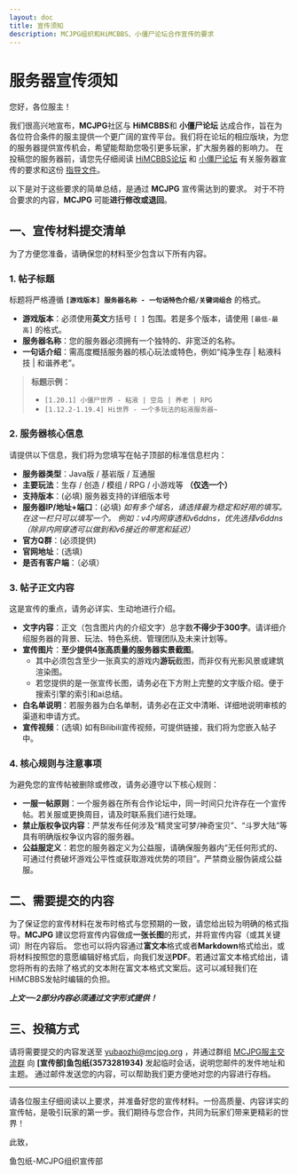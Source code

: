 ```yaml
---
layout: doc
title: 宣传须知
description: MCJPG组织和HiMCBBS、小僵尸论坛合作宣传的要求
---
```

# 服务器宣传须知
您好，各位服主！

我们很高兴地宣布，**MCJPG**社区与 **HiMCBBS**和 **小僵尸论坛** 达成合作，旨在为各位符合条件的服主提供一个更广阔的宣传平台。我们将在论坛的相应版块，为您的服务器提供宣传机会，希望能帮助您吸引更多玩家，扩大服务器的影响力。
在投稿您的服务器前，请您先仔细阅读 [HiMCBBS论坛](https://www.himcbbs.com/threads/94) 和 [小僵尸论坛](https:///www.zitbbs.com/forum.php?mod=viewthread&tid=1454&extra=page%3D1) 有关服务器宣传的要求和这份 [指导文件](https://www.minebbs.com/threads/minebbs.4448/)。

以下是对于这些要求的简单总结，是通过 **MCJPG** 宣传需达到的要求。
对于不符合要求的内容，**MCJPG** 可能**进行修改或退回**。

## **一、宣传材料提交清单**

为了方便您准备，请确保您的材料至少包含以下所有内容。

### **1. 帖子标题**

标题将严格遵循 **`[游戏版本] 服务器名称 - 一句话特色介绍/关键词组合`** 的格式。

* **游戏版本**：必须使用**英文**方括号 `[ ]` 包围。若是多个版本，请使用 `[最低-最高]` 的格式。
* **服务器名称**：您的服务器必须拥有一个独特的、非宽泛的名称。
* **一句话介绍**：需高度概括服务器的核心玩法或特色，例如“纯净生存 | 粘液科技 | 和谐养老”。

> **标题示例：**
> 
> * `[1.20.1] 小僵尸世界 - 粘液 | 空岛 | 养老 | RPG`
> * `[1.12.2-1.19.4] Hi世界 - 一个多玩法的粘液服务器~`

### **2. 服务器核心信息**

请提供以下信息，我们将为您填写在帖子顶部的标准信息栏内：

* **服务器类型**：Java版 / 基岩版 / 互通服
* **主要玩法**：生存 / 创造 / 模组 / RPG / 小游戏等 **（仅选一个）**
* **支持版本**：(必填) 服务器支持的详细版本号
* **服务器IP/地址+端口**：(必填)
  *如有多个域名，请选择最为稳定和好用的填写。在这一栏只可以填写一个。
例如：v4内网穿透和v6ddns，优先选择v6ddns（除非内网穿透可以做到和v6接近的带宽和延迟）*
* **官方Q群**：(必须提供)
* **官网地址**：(选填)
* **是否有客户端**：（必填）

### **3. 帖子正文内容**

这是宣传的重点，请务必详实、生动地进行介绍。

* **文字内容**：正文（包含图片内的介绍文字）总字数**不得少于300字**。请详细介绍服务器的背景、玩法、特色系统、管理团队及未来计划等。
* **宣传图片**：**至少提供4张高质量的服务器实景截图**。
  * 其中必须包含至少一张真实的游戏内**游玩**截图，而非仅有光影风景或建筑渲染图。
  * 若您提供的是一张宣传长图，请务必在下方附上完整的文字版介绍。便于搜索引擎的索引和ai总结。
* **白名单说明**：若服务器为白名单制，请务必在正文中清晰、详细地说明审核的渠道和申请方式。
* **宣传视频**：(选填) 如有Bilibili宣传视频，可提供链接，我们将为您嵌入帖子中。

### **4. 核心规则与注意事项**

为避免您的宣传帖被删除或修改，请务必遵守以下核心规则：

* **一服一帖原则**：一个服务器在所有合作论坛中，同一时间只允许存在一个宣传帖。若关服或更换周目，请及时联系我们进行处理。
* **禁止版权争议内容**：严禁发布任何涉及“精灵宝可梦/神奇宝贝”、“斗罗大陆”等具有明确版权争议内容的服务器。
* **公益服定义**：若您的服务器定义为公益服，请确保服务器内“无任何形式的、可通过付费破坏游戏公平性或获取游戏优势的项目”。严禁商业服伪装成公益服。

## **二、需要提交的内容**

为了保证您的宣传材料在发布时格式与您预期的一致，请您给出较为明确的格式指导。**MCJPG** 建议您将宣传内容做成**一张长图**的形式，并将宣传内容（或其关键词）附在内容后。
您也可以将内容通过**富文本**格式或者**Markdown**格式给出，或将材料按照您的意愿编辑好格式后，向我们发送**PDF**。若通过富文本格式给出，请您将所有的去除了格式的文本附在富文本格式文案后。这可以减轻我们在HiMCBBS发帖时编辑的负担。

***上文一-2部分内容必须通过文字形式提供！***



## 三、投稿方式

请将需要提交的内容发送至 [yubaozhi@mcjpg.org](mailto:yubaozhi@mcjpg.org) ，并通过群组 [MCJPG服主交流群](https://qm.qq.com/q/UGErfSeiYy) 向 **[宣传部]鱼包纸(3573281934)** 发起临时会话，说明您邮件的发件地址和主题。
通过邮件发送您的内容，可以帮助我们更方便地对您的内容进行存档。

---

请各位服主仔细阅读以上要求，并准备好您的宣传材料。一份高质量、内容详实的宣传帖，是吸引玩家的第一步。我们期待与您合作，共同为玩家们带来更精彩的世界！

此致，

鱼包纸-MCJPG组织宣传部

